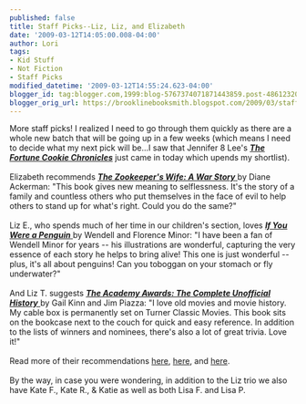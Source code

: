 ```yaml
---
published: false
title: Staff Picks--Liz, Liz, and Elizabeth
date: '2009-03-12T14:05:00.008-04:00'
author: Lori
tags:
- Kid Stuff
- Not Fiction
- Staff Picks
modified_datetime: '2009-03-12T14:55:24.623-04:00'
blogger_id: tag:blogger.com,1999:blog-5767374071871443859.post-4861232041062095411
blogger_orig_url: https://brooklinebooksmith.blogspot.com/2009/03/staff-picks-liz-liz-and-elizabeth.html
---
```


More staff picks! I realized I need to go through them quickly as there are a whole new batch that will be going up in a few weeks (which means I need to decide what my next pick will be...I saw that Jennifer 8 Lee's <strong><em><a href="https://brookline.booksense.com/NASApp/store/Product?s=showproduct&amp;isbn=9780446698979">The Fortune Cookie Chronicles</a></em></strong> just came in today which upends my shortlist).<br /><br />Elizabeth recommends <a href="https://brookline.booksense.com/NASApp/store/Product?s=showproduct&amp;isbn=9780393333060"><strong><em>The Zookeeper's Wife: A War Story</em></strong> </a>by Diane Ackerman: "This book gives new meaning to selflessness. It's the story of a family and countless others who put themselves in the face of evil to help others to stand up for what's right. Could you do the same?"<br /><br />Liz E., who spends much of her time in our children's section, loves <a href="https://brookline.booksense.com/NASApp/store/Product?s=showproduct&amp;isbn=9780061130977"><strong><em>If You Were a Penguin</em></strong> </a>by Wendell and Florence Minor: "I have been a fan of Wendell Minor for years -- his illustrations are wonderful, capturing the very essence of each story he helps to bring alive! This one is just wonderful -- plus, it's all about penguins! Can you toboggan on your stomach or fly underwater?"<br /><br />And Liz T. suggests <a href="https://brookline.booksense.com/NASApp/store/Product?s=showproduct&amp;isbn=9781579127725"><strong><em>The Academy Awards: The Complete Unofficial History</em></strong> </a>by Gail Kinn and Jim Piazza: "I love old movies and movie history. My cable box is permanently set on Turner Classic Movies. This book sits on the bookcase next to the couch for quick and easy reference. In addition to the lists of winners and nominees, there's also a lot of great trivia. Love it!"<br /><br />Read more of their recommendations <a href="https://brookline.booksense.com/NASApp/store/IndexJsp?s=storepicks&amp;page=256151">here</a>, <a href="https://brookline.booksense.com/NASApp/store/IndexJsp?s=storepicks&amp;page=222616">here</a>, and <a href="https://brookline.booksense.com/NASApp/store/IndexJsp?s=storepicks&amp;page=231202">here</a>.<br /><br />By the way, in case you were wondering, in addition to the Liz trio we also have Kate F., Kate R., &amp; Katie as well as both Lisa F. and Lisa P.